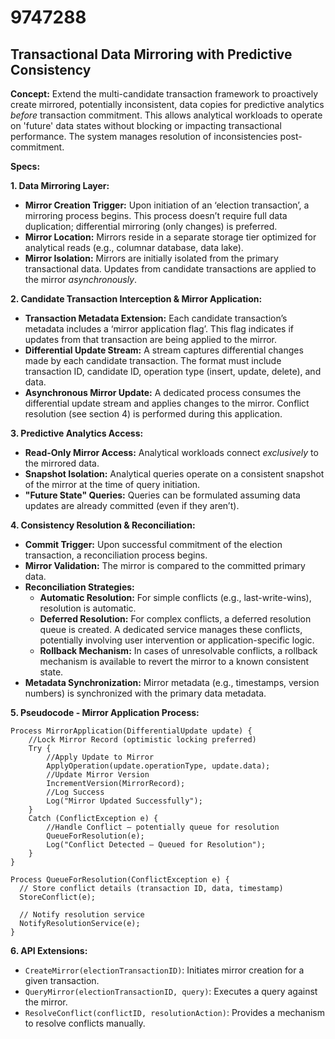 # 9747288

## Transactional Data Mirroring with Predictive Consistency

**Concept:** Extend the multi-candidate transaction framework to proactively create mirrored, potentially inconsistent, data copies for predictive analytics *before* transaction commitment. This allows analytical workloads to operate on 'future' data states without blocking or impacting transactional performance. The system manages resolution of inconsistencies post-commitment.

**Specs:**

**1. Data Mirroring Layer:**

*   **Mirror Creation Trigger:** Upon initiation of an ‘election transaction’, a mirroring process begins. This process doesn’t require full data duplication; differential mirroring (only changes) is preferred.
*   **Mirror Location:** Mirrors reside in a separate storage tier optimized for analytical reads (e.g., columnar database, data lake).
*   **Mirror Isolation:** Mirrors are initially isolated from the primary transactional data. Updates from candidate transactions are applied to the mirror *asynchronously*.

**2. Candidate Transaction Interception & Mirror Application:**

*   **Transaction Metadata Extension:**  Each candidate transaction’s metadata includes a ‘mirror application flag’. This flag indicates if updates from that transaction are being applied to the mirror.
*   **Differential Update Stream:** A stream captures differential changes made by each candidate transaction.  The format must include transaction ID, candidate ID, operation type (insert, update, delete), and data.
*   **Asynchronous Mirror Update:** A dedicated process consumes the differential update stream and applies changes to the mirror.  Conflict resolution (see section 4) is performed during this application.

**3.  Predictive Analytics Access:**

*   **Read-Only Mirror Access:** Analytical workloads connect *exclusively* to the mirrored data.
*   **Snapshot Isolation:** Analytical queries operate on a consistent snapshot of the mirror at the time of query initiation.
*   **"Future State" Queries:** Queries can be formulated assuming data updates are already committed (even if they aren’t).

**4.  Consistency Resolution & Reconciliation:**

*   **Commit Trigger:**  Upon successful commitment of the election transaction, a reconciliation process begins.
*   **Mirror Validation:** The mirror is compared to the committed primary data.
*   **Reconciliation Strategies:**
    *   **Automatic Resolution:** For simple conflicts (e.g., last-write-wins), resolution is automatic.
    *   **Deferred Resolution:** For complex conflicts, a deferred resolution queue is created.  A dedicated service manages these conflicts, potentially involving user intervention or application-specific logic.
    *   **Rollback Mechanism:** In cases of unresolvable conflicts, a rollback mechanism is available to revert the mirror to a known consistent state.
*   **Metadata Synchronization:**  Mirror metadata (e.g., timestamps, version numbers) is synchronized with the primary data metadata.

**5.  Pseudocode - Mirror Application Process:**

```
Process MirrorApplication(DifferentialUpdate update) {
    //Lock Mirror Record (optimistic locking preferred)
    Try {
        //Apply Update to Mirror
        ApplyOperation(update.operationType, update.data);
        //Update Mirror Version
        IncrementVersion(MirrorRecord);
        //Log Success
        Log("Mirror Updated Successfully");
    }
    Catch (ConflictException e) {
        //Handle Conflict – potentially queue for resolution
        QueueForResolution(e);
        Log("Conflict Detected – Queued for Resolution");
    }
}

Process QueueForResolution(ConflictException e) {
  // Store conflict details (transaction ID, data, timestamp)
  StoreConflict(e);

  // Notify resolution service
  NotifyResolutionService(e);
}
```

**6. API Extensions:**

*   `CreateMirror(electionTransactionID)`: Initiates mirror creation for a given transaction.
*   `QueryMirror(electionTransactionID, query)`: Executes a query against the mirror.
*   `ResolveConflict(conflictID, resolutionAction)`:  Provides a mechanism to resolve conflicts manually.